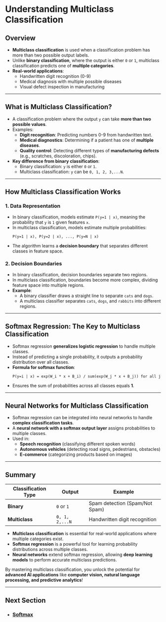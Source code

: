 # Understanding Multiclass Classification

## Overview
- **Multiclass classification** is used when a classification problem has more than two possible output labels.
- Unlike **binary classification**, where the output is either `0` or `1`, multiclass classification predicts one of **multiple categories**.
- **Real-world applications**:
  - Handwritten digit recognition (0-9)
  - Medical diagnosis with multiple possible diseases
  - Visual defect inspection in manufacturing

---

## What is Multiclass Classification?
- A classification problem where the output `y` can take **more than two possible values**.
- Examples:
  - **Digit recognition**: Predicting numbers 0-9 from handwritten text.
  - **Medical diagnostics**: Determining if a patient has one of **multiple diseases**.
  - **Quality control**: Detecting different types of **manufacturing defects** (e.g., scratches, discoloration, chips).
- **Key difference from binary classification**:
  - Binary classification: `y` is either `0` or `1`.
  - Multiclass classification: `y` can be `0, 1, 2, 3,...N`.

---

## How Multiclass Classification Works
### **1. Data Representation**
- In binary classification, models estimate `P(y=1 | x)`, meaning the probability that `y` is `1` given features `x`.
- In multiclass classification, models estimate multiple probabilities:
  ```
  P(y=1 | x), P(y=2 | x), ..., P(y=N | x)
  ```
- The algorithm learns a **decision boundary** that separates different classes in feature space.

### **2. Decision Boundaries**
- In binary classification, decision boundaries separate two regions.
- In multiclass classification, boundaries become more complex, dividing feature space into multiple regions.
- **Example**:
  - A binary classifier draws a straight line to separate `cats` and `dogs`.
  - A multiclass classifier separates `cats`, `dogs`, and `rabbits` into different regions.

---

## Softmax Regression: The Key to Multiclass Classification
- Softmax regression **generalizes logistic regression** to handle multiple classes.
- Instead of predicting a single probability, it outputs a probability distribution over all classes.
- **Formula for softmax function**:
  ```
  P(y=i | x) = exp(W_i * x + B_i) / sum(exp(W_j * x + B_j)) for all j
  ```
- Ensures the sum of probabilities across all classes equals **1**.

---

## Neural Networks for Multiclass Classification
- Softmax regression can be integrated into neural networks to handle **complex classification tasks**.
- A **neural network with a softmax output layer** assigns probabilities to multiple classes.
- Used in:
  - **Speech recognition** (classifying different spoken words)
  - **Autonomous vehicles** (detecting road signs, pedestrians, obstacles)
  - **E-commerce** (categorizing products based on images)

---

## Summary
| Classification Type | Output | Example |
|--------------------|--------|---------|
| **Binary** | `0` or `1` | Spam detection (Spam/Not Spam) |
| **Multiclass** | `0, 1, 2,...N` | Handwritten digit recognition |

- **Multiclass classification** is essential for real-world applications where multiple categories exist.
- **Softmax regression** is a powerful tool for learning probability distributions across multiple classes.
- **Neural networks** extend softmax regression, allowing **deep learning models** to perform accurate multiclass predictions.

By mastering multiclass classification, you unlock the potential for **advanced AI applications** like **computer vision, natural language processing, and predictive analytics**!

---
## Next Section
- ### [Softmax](2_Advanced_Learning_Algorithms/Neural_Network_Training/Multiclass_Classification/Softmax.md)
